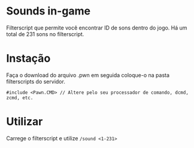 # Sounds in-game
Filterscript que permite você encontrar ID de sons dentro do jogo. Há um total de 231 sons no filterscript.

# Instação
Faça o download do arquivo .pwn em seguida coloque-o na pasta filterscripts do servidor.
```pawn
#include <Pawn.CMD> // Altere pelo seu processador de comando, dcmd, zcmd, etc.
```

# Utilizar
Carrege o filterscript e utilize `/sound <1-231>`

